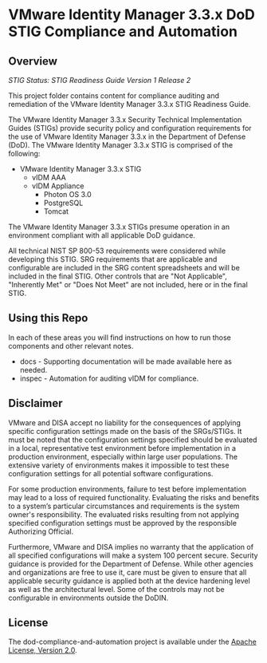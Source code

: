 # VMware Identity Manager 3.3.x DoD STIG Compliance and Automation

## Overview
*STIG Status: STIG Readiness Guide Version 1 Release 2*

This project folder contains content for compliance auditing and remediation of the VMware Identity Manager 3.3.x STIG Readiness Guide.

The VMware Identity Manager 3.3.x Security Technical Implementation Guides (STIGs) provide security policy and configuration requirements for the use of VMware Identity Manager 3.3.x in the Department of Defense (DoD). The VMware Identity Manager 3.3.x STIG is comprised of the following:

- VMware Identity Manager 3.3.x STIG 
  - vIDM AAA
  - vIDM Appliance
    - Photon OS 3.0
    - PostgreSQL
    - Tomcat

The VMware Identity Manager 3.3.x STIGs presume operation in an environment compliant with all applicable DoD guidance.

All technical NIST SP 800-53 requirements were considered while developing this STIG. SRG requirements that are applicable and configurable are included in the SRG content spreadsheets and will be included in the final STIG. Other controls that are "Not Applicable", "Inherently Met" or "Does Not Meet" are not included, here or in the final STIG.

## Using this Repo
In each of these areas you will find instructions on how to run those components and other relevant notes.  
- docs - Supporting documentation will be made available here as needed.
- inspec - Automation for auditing vIDM for compliance.

## Disclaimer

VMware and DISA accept no liability for the consequences of applying specific configuration settings made on the basis of the SRGs/STIGs. It must be noted that the configuration settings specified should be evaluated in a local, representative test environment before implementation in a production environment, especially within large user populations. The extensive variety of environments makes it impossible to test these configuration settings for all potential software configurations.

For some production environments, failure to test before implementation may lead to a loss of required functionality. Evaluating the risks and benefits to a system’s particular circumstances and requirements is the system owner's responsibility. The evaluated risks resulting from not applying specified configuration settings must be approved by the responsible Authorizing Official.

Furthermore, VMware and DISA implies no warranty that the application of all specified configurations will make a system 100 percent secure. Security guidance is provided for the Department of Defense. While other agencies and organizations are free to use it, care must be given to ensure that all applicable security guidance is applied both at the device hardening level as well as the architectural level. Some of the controls may not be configurable in environments outside the DoDIN.

## License

The dod-compliance-and-automation project is available under the [Apache License, Version 2.0](LICENSE).
